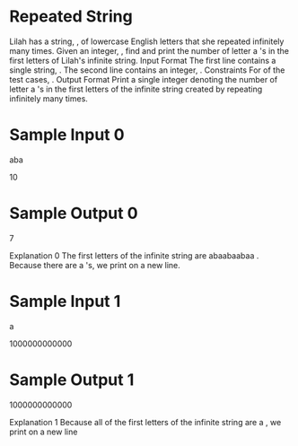 # Repeated String
Lilah has a string, , of lowercase English letters that she repeated infinitely many times.
Given an integer, , find and print the number of letter a 's in the first letters of Lilah's infinite string.
Input Format
The first line contains a single string, .
The second line contains an integer, .
Constraints
For of the test cases, .
Output Format
Print a single integer denoting the number of letter a 's in the first letters of the infinite string created by
repeating infinitely many times.

# Sample Input 0

aba

10

# Sample Output 0

7

Explanation 0
The first letters of the infinite string are abaabaabaa . Because there are a 's, we print on a
new line.

# Sample Input 1

a

1000000000000

# Sample Output 1

1000000000000

Explanation 1
Because all of the first letters of the infinite string are a , we print
on a new line